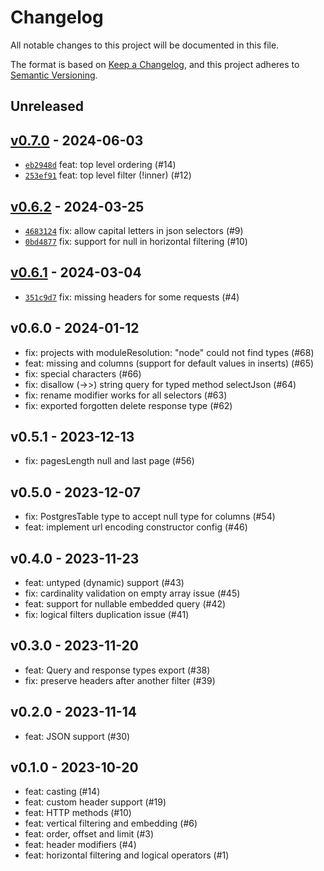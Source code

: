 # Changelog

All notable changes to this project will be documented in this file.

The format is based on [Keep a Changelog](https://keepachangelog.com/en/1.0.0/), and this project adheres to [Semantic Versioning](https://semver.org/spec/v2.0.0.html).

## Unreleased

## [v0.7.0](https://github.com/sassoftware/postgrest-client/releases/tag/v0.7.0) - 2024-06-03

- [`eb2948d`](https://github.com/sassoftware/postgrest-client/commit/eb2948d303d735d25daca4f414bd3733d2bb92d0) feat: top level ordering (#14)
- [`253ef91`](https://github.com/sassoftware/postgrest-client/commit/253ef9157b0690f8070b006fe328c332ee5b943a) feat: top level filter (!inner) (#12)

## [v0.6.2](https://github.com/sassoftware/postgrest-client/releases/tag/v0.6.2) - 2024-03-25

- [`4683124`](https://github.com/sassoftware/postgrest-client/commit/4683124a2e35f8af32b8fbacc3573dd31fa1bb65) fix: allow capital letters in json selectors (#9)
- [`0bd4877`](https://github.com/sassoftware/postgrest-client/commit/0bd4877f157aa0662a7a1db40ee66e27b3e1fabf) fix: support for null in horizontal filtering (#10)

## [v0.6.1](https://github.com/sassoftware/postgrest-client/releases/tag/v0.6.1) - 2024-03-04

- [`351c9d7`](https://github.com/sassoftware/postgrest-client/commit/351c9d7f17a607133e494f6b6bad2dda36f81421) fix: missing headers for some requests (#4)

## v0.6.0 - 2024-01-12

- fix: projects with moduleResolution: "node" could not find types (#68)
- feat: missing and columns (support for default values in inserts) (#65)
- fix: special characters (#66)
- fix: disallow (->>) string query for typed method selectJson (#64)
- fix: rename modifier works for all selectors (#63)
- fix: exported forgotten delete response type (#62)

## v0.5.1 - 2023-12-13

- fix: pagesLength null and last page (#56)

## v0.5.0 - 2023-12-07

- fix: PostgresTable type to accept null type for columns (#54)
- feat: implement url encoding constructor config (#46)

## v0.4.0 - 2023-11-23

- feat: untyped (dynamic) support (#43)
- fix: cardinality validation on empty array issue (#45)
- feat: support for nullable embedded query (#42)
- fix: logical filters duplication issue (#41)

## v0.3.0 - 2023-11-20

- feat: Query and response types export (#38)
- fix: preserve headers after another filter (#39)

## v0.2.0 - 2023-11-14

- feat: JSON support (#30)

## v0.1.0 - 2023-10-20

- feat: casting (#14)
- feat: custom header support (#19)
- feat: HTTP methods (#10)
- feat: vertical filtering and embedding (#6)
- feat: order, offset and limit (#3)
- feat: header modifiers (#4)
- feat: horizontal filtering and logical operators (#1)
